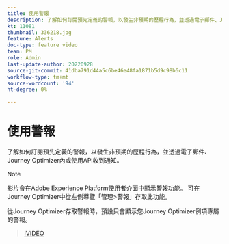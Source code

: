```yaml
---
title: 使用警報
description: 了解如何訂閱預先定義的警報，以發生非預期的歷程行為，並透過電子郵件、Journey Optimizer內或使用API收到通知。
kt: 11081
thumbnail: 336218.jpg
feature: Alerts
doc-type: feature video
team: PM
role: Admin
last-update-author: 20220928
source-git-commit: 41dba791d44a5c6be46e48fa1871b5d9c98b6c11
workflow-type: tm+mt
source-wordcount: '94'
ht-degree: 0%

---
```



# 使用警報

了解如何訂閱預先定義的警報，以發生非預期的歷程行為，並透過電子郵件、Journey Optimizer內或使用API收到通知。

>[!NOTE]
>
>影片會在Adobe Experience Platform使用者介面中顯示警報功能。 可在Journey Optimizer中從左側導覽「管理>警報」存取此功能。
>
>
>從Journey Optimizer存取警報時，預設只會顯示您Journey Optimizer例項專屬的警報。

>[!VIDEO](https://video.tv.adobe.com/v/336218?quality=12)
